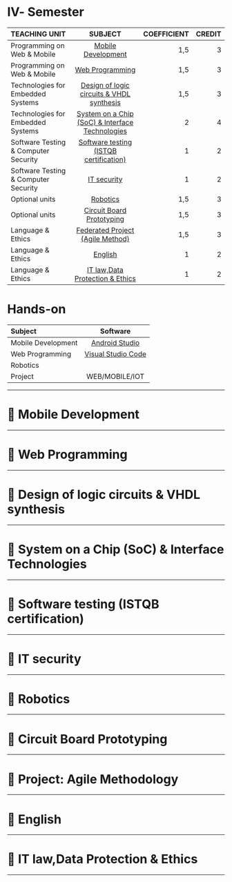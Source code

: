 # Ⅳ- Semester
| TEACHING UNIT                | SUBJECT                      | COEFFICIENT |CREDIT    |
|:--------                     |:--------:                    | --------:   |--------: |
| Programming on Web & Mobile                 | 	[Mobile Development]()                    |     1,5  |    3 |
| Programming on Web & Mobile                 | [Web Programming]()                     |     1,5  |    3 |
| Technologies for Embedded Systems                     | [Design of logic circuits & VHDL synthesis]()      |     1,5    |    3 |
| Technologies for Embedded Systems                     | 	[System on a Chip (SoC) & Interface Technologies]()          |     2    |    4 |   
| Software Testing & Computer Security        | 	[Software testing (ISTQB certification)]()             |     1    |    2 |
| Software Testing & Computer Security       | 	[IT security]()         |     1  |    2 |
| Optional units    | [Robotics]() |     1,5    |   3 |
| Optional units   | 	[Circuit Board Prototyping]()         |     1,5  |    3 |
| Language & Ethics| [Federated Project (Agile Method)]()                     |     1,5    |    3 |
| Language & Ethics | [English]()   |     1    |    2 |
| Language & Ethics |	[IT law,Data Protection & Ethics]()     |     1    |    2 |

# Hands-on
 |Subject    | Software    |
|:--------                     |:--------:                    | 
| Mobile Development| [Android Studio]()   |
| 	Web Programming	  | [Visual Studio Code]()  |
| Robotics |  [ ]()   |
| Project |  WEB/MOBILE/IOT  |

***


# 📖 Mobile Development

---

# 📖 Web Programming 

---

# 📖 Design of logic circuits & VHDL synthesis


---

# 📖 System on a Chip (SoC) & Interface Technologies

---

# 📖 Software testing (ISTQB certification)

---

# 📖 IT security

---

# 📖 Robotics

---

# 📖 Circuit Board Prototyping 

---

# 📖 Project: Agile Methodology

---

# 📖 English

---

# 📖 IT law,Data Protection & Ethics

---

